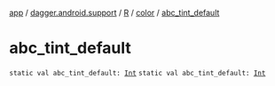 [app](../../../index.md) / [dagger.android.support](../../index.md) / [R](../index.md) / [color](index.md) / [abc_tint_default](./abc_tint_default.md)

# abc_tint_default

`static val abc_tint_default: `[`Int`](https://kotlinlang.org/api/latest/jvm/stdlib/kotlin/-int/index.html)
`static val abc_tint_default: `[`Int`](https://kotlinlang.org/api/latest/jvm/stdlib/kotlin/-int/index.html)